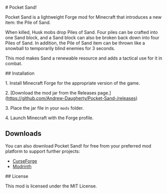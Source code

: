 \# Pocket Sand!



Pocket Sand is a lightweight Forge mod for Minecraft that introduces a new item: the Pile of Sand.



When killed, Husk mobs drop Piles of Sand. Four piles can be crafted into one Sand block, and a Sand block can also be broken back down into four Piles of Sand. In addition, the Pile of Sand item can be thrown like a snowball to temporarily blind enemies for 3 seconds.



This mod makes Sand a renewable resource and adds a tactical use for it in combat.



\## Installation



1\. Install Minecraft Forge for the appropriate version of the game.

2\. \[Download the mod jar from the Releases page.](https://github.com/Andrew-Daugherty/Pocket-Sand-/releases)

3\. Place the jar file in your `mods` folder.

4\. Launch Minecraft with the Forge profile.


## Downloads



You can also download Pocket Sand! for free from your preferred mod platform to support further projects:

- [CurseForge](https://www.curseforge.com/minecraft/mc-mods/pocket-sand)
- [Modrinth](https://modrinth.com/mod/pocket-sand!)



\## License



This mod is licensed under the MIT License.



